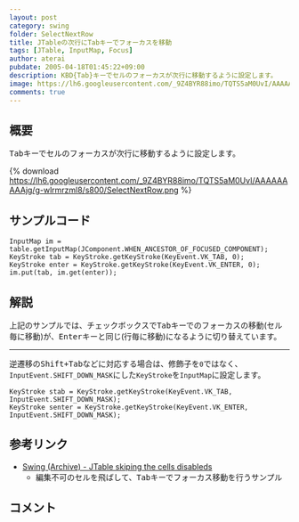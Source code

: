 ```yaml
---
layout: post
category: swing
folder: SelectNextRow
title: JTableの次行にTabキーでフォーカスを移動
tags: [JTable, InputMap, Focus]
author: aterai
pubdate: 2005-04-18T01:45:22+09:00
description: KBD{Tab}キーでセルのフォーカスが次行に移動するように設定します。
image: https://lh6.googleusercontent.com/_9Z4BYR88imo/TQTS5aM0UvI/AAAAAAAAAjg/g-wlrmrzml8/s800/SelectNextRow.png
comments: true
---
```

## 概要
<kbd>Tab</kbd>キーでセルのフォーカスが次行に移動するように設定します。

{% download https://lh6.googleusercontent.com/_9Z4BYR88imo/TQTS5aM0UvI/AAAAAAAAAjg/g-wlrmrzml8/s800/SelectNextRow.png %}

## サンプルコード
<pre class="prettyprint"><code>InputMap im = table.getInputMap(JComponent.WHEN_ANCESTOR_OF_FOCUSED_COMPONENT);
KeyStroke tab = KeyStroke.getKeyStroke(KeyEvent.VK_TAB, 0);
KeyStroke enter = KeyStroke.getKeyStroke(KeyEvent.VK_ENTER, 0);
im.put(tab, im.get(enter));
</code></pre>

## 解説
上記のサンプルでは、チェックボックスで<kbd>Tab</kbd>キーでのフォーカスの移動(セル毎に移動)が、<kbd>Enter</kbd>キーと同じ(行毎に移動)になるように切り替えています。

- - - -
逆遷移の<kbd>Shift+Tab</kbd>などに対応する場合は、修飾子を`0`ではなく、`InputEvent.SHIFT_DOWN_MASK`にした`KeyStroke`を`InputMap`に設定します。

<pre class="prettyprint"><code>KeyStroke stab = KeyStroke.getKeyStroke(KeyEvent.VK_TAB, InputEvent.SHIFT_DOWN_MASK);
KeyStroke senter = KeyStroke.getKeyStroke(KeyEvent.VK_ENTER, InputEvent.SHIFT_DOWN_MASK);
</code></pre>

## 参考リンク
- [Swing (Archive) - JTable skiping the cells disableds](https://community.oracle.com/thread/1484284)
    - 編集不可のセルを飛ばして、<kbd>Tab</kbd>キーでフォーカス移動を行うサンプル

<!-- dummy comment line for breaking list -->

## コメント
